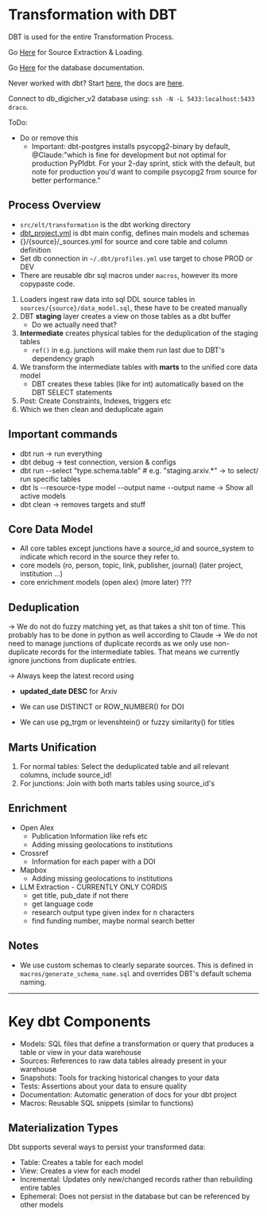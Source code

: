 # Transformation with DBT

DBT is used for the entire Transformation Process.

Go [Here](../../sources/README.md) for Source Extraction & Loading.

Go [Here](../../../README_DB.md) for the database documentation.

Never worked with dbt? Start [here](https://www.blef.fr/get-started-dbt/), the docs are
[here](https://docs.getdbt.com/docs/introduction).

Connect to db_digicher_v2 database using: `ssh -N -L 5433:localhost:5433 draco`.

ToDo:

* Do or remove this
    * Important: dbt-postgres installs psycopg2-binary by default, @Claude:"which is fine for development but not
      optimal for production PyPIdbt. For your 2-day sprint, stick with the default, but note for production you'd want
      to compile psycopg2 from source for better performance."

## Process Overview

* `src/elt/transformation` is the dbt working directory
* [dbt_project.yml](dbt_project.yml) is dbt main config, defines main models and schemas
* {}/{source}/_sources.yml for source and core table and column definition
* Set db connection in `~/.dbt/profiles.yml` use target to chose PROD or DEV
* There are reusable dbr sql macros under `macros`, however its more copypaste code.

1. Loaders ingest raw data into sql DDL source tables in `sources/{source}/data_model.sql`, these have to be created manually
2. DBT **staging** layer creates a view on those tables as a dbt buffer
   * Do we actually need that?
3. **Intermediate** creates physical tables for the deduplication of the staging tables
   * `ref()` in e.g. junctions will make them run last due to DBT's dependency graph 
4. We transform the intermediate tables with **marts** to the unified core data model
   * DBT creates these tables (like for int) automatically based on the DBT SELECT statements
5. Post: Create Constraints, Indexes, triggers etc
6. Which we then clean and deduplicate again

## Important commands

* dbt run -> run everything
* dbt debug -> test connection, version & configs
* dbt run --select "type.schema.table" # e.g. "staging.arxiv.*" -> to select/ run specific tables
* dbt ls --resource-type model --output name --output name -> Show all active models
* dbt clean -> removes targets and stuff

## Core Data Model

* All core tables except junctions have a source_id and source_system to indicate which record in the source they refer to.
* core models (ro, person, topic, link, publisher, journal) (later project, institution ...)
* core enrichment models (open alex) (more later) ???

## Deduplication

-> We do not do fuzzy matching yet, as that takes a shit ton of time. This probably has to be done in python as well
according to Claude
-> We do not need to manage junctions of duplicate records as we only use non-duplicate records for the intermediate tables. 
That means we currently ignore junctions from duplicate entries.

-> Always keep the latest record using 
   * **updated_date DESC** for Arxiv

* We can use DISTINCT or ROW_NUMBER() for DOI
* We can use pg_trgm or levenshtein() or fuzzy similarity() for titles

## Marts Unification
1. For normal tables: Select the deduplicated table and all relevant columns, include source_id!
2. For junctions: Join with both marts tables using source_id's

## Enrichment

* Open Alex
    * Publication Information like refs etc
    * Adding missing geolocations to institutions
* Crossref
    * Information for each paper with a DOI
* Mapbox
    * Adding missing geolocations to institutions
* LLM Extraction - CURRENTLY ONLY CORDIS
    * get title, pub_date if not there
    * get language code
    * research output type given index for n characters
    * find funding number, maybe normal search better

## Notes

* We use custom schemas to clearly separate sources. This is defined in `macros/generate_schema_name.sql` and overrides
  DBT's default schema naming.

---

# Key dbt Components

* Models: SQL files that define a transformation or query that produces a table or view in your data warehouse
* Sources: References to raw data tables already present in your warehouse
* Snapshots: Tools for tracking historical changes to your data
* Tests: Assertions about your data to ensure quality
* Documentation: Automatic generation of docs for your dbt project
* Macros: Reusable SQL snippets (similar to functions)

## Materialization Types

Dbt supports several ways to persist your transformed data:

* Table: Creates a table for each model
* View: Creates a view for each model
* Incremental: Updates only new/changed records rather than rebuilding entire tables
* Ephemeral: Does not persist in the database but can be referenced by other models
